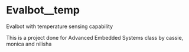 Evalbot__temp
=============

Evalbot with temperature sensing capability

This is a project done for Advanced Embedded Systems class by cassie, monica and nilisha
